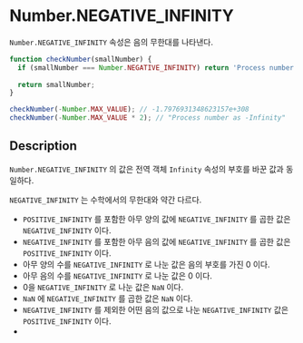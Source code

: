 # Number.NEGATIVE_INFINITY

`Number.NEGATIVE_INFINITY` 속성은 음의 무한대를 나타낸다.

```js
function checkNumber(smallNumber) {
  if (smallNumber === Number.NEGATIVE_INFINITY) return 'Process number as -Infinity';
  
  return smallNumber;
}

checkNumber(-Number.MAX_VALUE); // -1.7976931348623157e+308
checkNumber(-Number.MAX_VALUE * 2); // "Process number as -Infinity"
```

## Description

`Number.NEGATIVE_INFINITY` 의 값은 전역 객체 `Infinity` 속성의 부호를 바꾼 값과 동일하다.

`NEGATIVE_INFINITY` 는 수학에서의 무한대와 약간 다르다.

* `POSITIVE_INFINITY` 를 포함한 아무 양의 값에 `NEGATIVE_INFINITY` 를 곱한 값은 `NEGATIVE_INFINITY` 이다.
* `NEGATIVE_INFINITY` 를 포함한 아무 음의 값에 `NEGATIVE_INFINITY` 를 곱한 값은 `POSITIVE_INFINITY` 이다.
* 아무 양의 수를 `NEGATIVE_INFINITY` 로 나눈 값은 음의 부호를 가진 0 이다.
* 아무 음의 수를 `NEGATIVE_INFINITY` 로 나눈 값은 0 이다.
* 0을 `NEGATIVE_INFINITY` 로 나눈 값은 `NaN` 이다.
* `NaN` 에 `NEGATIVE_INFINITY` 를 곱한 값은 `NaN` 이다.
* `NEGATIVE_INFINITY` 를 제외한 어떤 음의 값으로 나눈 `NEGATIVE_INFINITY` 값은 `POSITIVE_INFINITY` 이다.
* 

